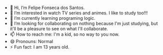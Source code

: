 - 👋 Hi, I’m Felipe Fonseca dos Santos.
- 👀 I’m interested in watch TV series and animes. I like to study too!!!
- 🌱 I’m currently learning programing logic.
- 💞️ I’m looking for collaborating on nothing because I'm just studying, but it'll be a pleasure to see on what I'll collaborate.
- 📫 How to reach me: I'm a kid, so no way to you now.
- 😄 Pronouns: Normal
- ⚡ Fun fact: I am 13 years old.

<!---
fe-dotcom/fe-dotcom is a ✨ special ✨ repository because its `README.md` (this file) appears on your GitHub profile.
You can click the Preview link to take a look at your changes.
--->
